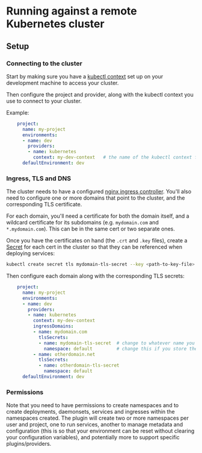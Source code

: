 # Running against a remote Kubernetes cluster

## Setup

### Connecting to the cluster

Start by making sure you have a [kubectl context](https://kubernetes.io/docs/tasks/access-application-cluster/configure-access-multiple-clusters/)
set up on your development machine to access your cluster.

Then configure the project and provider, along with the kubectl context you use to connect to your
cluster.

Example:

```yaml
    project:
      name: my-project
      environments:
      - name: dev
        providers:
        - name: kubernetes
          context: my-dev-context   # the name of the kubectl context for the cluster
      defaultEnvironment: dev
```

### Ingress, TLS and DNS

The cluster needs to have a configured [nginx ingress controller](https://github.com/kubernetes/ingress-nginx).
You'll also need to configure one or more domains that point to the cluster, and the corresponding TLS
certificate.

For each domain, you'll need a certificate for both the domain itself, and a wildcard certificate for its
subdomains (e.g. `mydomain.com` and `*.mydomain.com`). This can be in the same cert or two separate ones.

Once you have the certificates on hand (the `.crt` and `.key` files), create a
[Secret](https://kubernetes.io/docs/concepts/configuration/secret/) for each cert in the cluster so that
they can be referenced when deploying services:

```sh
kubectl create secret tls mydomain-tls-secret --key <path-to-key-file> --cert <path-to-crt-file>
```

Then configure each domain along with the corresponding TLS secrets:

```yaml
    project:
      name: my-project
      environments:
      - name: dev
        providers:
        - name: kubernetes
          context: my-dev-context
          ingressDomains:
          - name: mydomain.com
            tlsSecrets:
            - name: mydomain-tls-secret  # change to whatever name you chose for the secret above
              namespace: default         # change this if you store the secret in another namespace
          - name: otherdomain.net
            tlsSecrets:
            - name: otherdomain-tls-secret
              namespace: default
      defaultEnvironment: dev
```

### Permissions

Note that you need to have permissions to create namespaces and to create deployments,
daemonsets, services and ingresses within the namespaces created. The plugin will
create two or more namespaces per user and project, one to run services, another to manage
metadata and configuration (this is so that your environment can be reset without
clearing your configuration variables), and potentially more to support specific plugins/providers.
